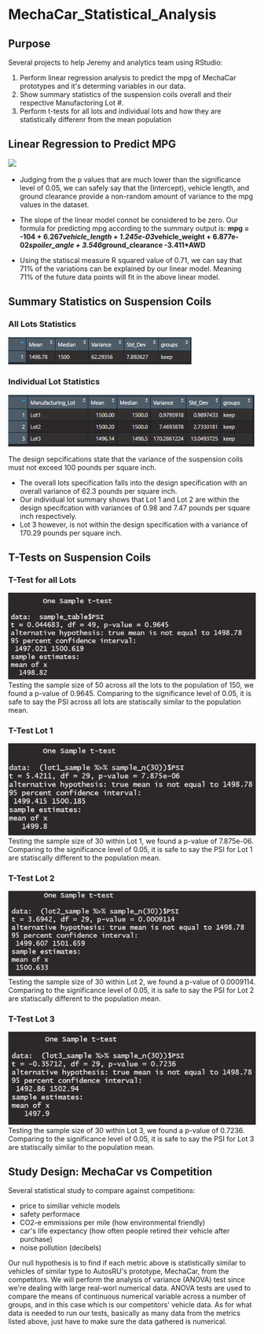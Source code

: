 # MechaCar_Statistical_Analysis

## Purpose
Several projects to help Jeremy and analytics team using RStudio:
1. Perform linear regression analysis to predict the mpg of MechaCar prototypes and it's determing variables in our data.
2. Show summary statistics of the suspension coils overall and their respective Manufactoring Lot #.
3. Perform t-tests for all lots and individual lots and how they are statistically differenr from the mean population


## Linear Regression to Predict MPG
![]("images/summary_output.PNG)
- Judging from the p values that are much lower than the significance level of 0.05, we can safely say that the (Intercept), vehicle length, and ground clearance provide a non-random amount of variance to the mpg values in the dataset.
- The slope of the linear model connot be considered to be zero. Our formula for predicting mpg according to the summary output is:
	**mpg = -104 + 6.267*vehicle_length + 1.245e-03*vehicle_weight + 6.877e-02*spoiler_angle + 3.546*ground_clearance -3.411*AWD**

- Using the statiscal measure R squared value of 0.71, we can say that 71% of the variations can be explained by our linear model. Meaning 71% of the future data points will fit in the above linear model. 


## Summary Statistics on Suspension Coils
### All Lots Statistics
![](images/total_summary.PNG)
### Individual Lot Statistics
![](images/lot_summary.PNG)

The design sepcifications state that the variance of the suspension coils must not exceed 100 pounds per square inch.
- The overall lots specification falls into the design specification with an overall variance of 62.3 pounds per square inch.
- Our individual lot summary shows that Lot 1 and Lot 2 are within the design specifcation with variances of 0.98 and 7.47 pounds per square inch respectively.
- Lot 3 however, is not within the design specification with a variance of 170.29 pounds per square inch.


## T-Tests on Suspension Coils
### T-Test for all Lots
![](images/all_sample_t_test.PNG)
Testing the sample size of 50 across all the lots to the population of 150, we found a p-value of 0.9645. Comparing to the significance level of 0.05, it is safe to say the PSI across all lots are statiscally similar to the population mean.

### T-Test Lot 1
![](images/lot1.PNG)
Testing the sample size of 30 within Lot 1, we found a p-value of 7.875e-06. Comparing to the significance level of 0.05, it is safe to say the PSI for Lot 1 are statiscally different to the population mean.

### T-Test Lot 2
![](images/lot2.PNG)
Testing the sample size of 30 within Lot 2, we found a p-value of 0.0009114. Comparing to the significance level of 0.05, it is safe to say the PSI for Lot 2 are statiscally different to the population mean.

### T-Test Lot 3
![](images/lot3.PNG)
Testing the sample size of 30 within Lot 3, we found a p-value of 0.7236. Comparing to the significance level of 0.05, it is safe to say the PSI for Lot 3 are statiscally similar to the population mean.


## Study Design: MechaCar vs Competition
Several statistical study to compare against competitions:
- price to similiar vehicle models
- safety performace
- CO2-e emmissions per mile (how environmental friendly)
- car's life expectancy (how often people retired their vehicle after purchase)
- noise pollution (decibels)

Our null hypothesis is to find if each metric above is statistically similar to vehicles of similar type to AutosRU's prototype, MechaCar, from the competitors. We will perform the analysis of variance (ANOVA) test since we're dealing with large real-worl numerical data. ANOVA tests are used to compare the means of continuous numerical variable across a number of groups, and in this case which is our competitors' vehicle data. As for what data is needed to run our tests, basically as many data from the metrics listed above, just have to make sure the data gathered is numerical.